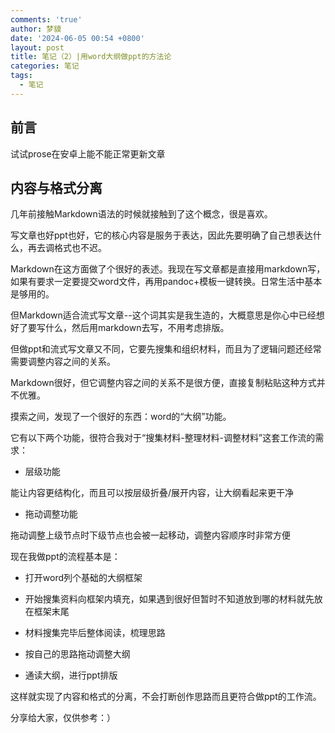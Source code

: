 ```yaml
---
comments: 'true'
author: 梦貘
date: '2024-06-05 00:54 +0800'
layout: post
title: 笔记（2）|用word大纲做ppt的方法论
categories: 笔记
tags:
  - 笔记
---
```

## 前言

试试prose在安卓上能不能正常更新文章

## 内容与格式分离

几年前接触Markdown语法的时候就接触到了这个概念，很是喜欢。

写文章也好ppt也好，它的核心内容是服务于表达，因此先要明确了自己想表达什么，再去调格式也不迟。

Markdown在这方面做了个很好的表述。我现在写文章都是直接用markdown写，如果有要求一定要提交word文件，再用pandoc+模板一键转换。日常生活中基本是够用的。

但Markdown适合流式写文章--这个词其实是我生造的，大概意思是你心中已经想好了要写什么，然后用markdown去写，不用考虑排版。

但做ppt和流式写文章又不同，它要先搜集和组织材料，而且为了逻辑问题还经常需要调整内容之间的关系。

Markdown很好，但它调整内容之间的关系不是很方便，直接复制粘贴这种方式并不优雅。

摸索之间，发现了一个很好的东西：word的“大纲”功能。

它有以下两个功能，很符合我对于“搜集材料-整理材料-调整材料”这套工作流的需求：

- 层级功能

能让内容更结构化，而且可以按层级折叠/展开内容，让大纲看起来更干净

- 拖动调整功能

拖动调整上级节点时下级节点也会被一起移动，调整内容顺序时非常方便

现在我做ppt的流程基本是：

- 打开word列个基础的大纲框架

- 开始搜集资料向框架内填充，如果遇到很好但暂时不知道放到哪的材料就先放在框架末尾

- 材料搜集完毕后整体阅读，梳理思路

- 按自己的思路拖动调整大纲

- 通读大纲，进行ppt排版

这样就实现了内容和格式的分离，不会打断创作思路而且更符合做ppt的工作流。

分享给大家，仅供参考：）